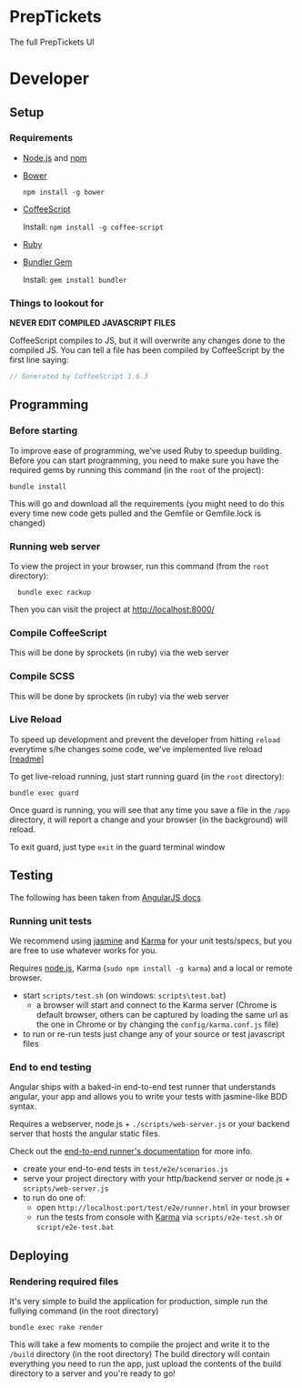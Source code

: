 PrepTickets
===========

The full PrepTickets UI


# Developer

## Setup

### Requirements
  * [Node.js](http://nodejs.org/) and [npm](https://npmjs.org/)
  * [Bower](http://bower.io/)

    `npm install -g bower`

  * [CoffeeScript](http://coffeescript.org/)

    Install: `npm install -g coffee-script`

  * [Ruby](http://www.ruby-lang.org/en/)
  * [Bundler Gem](http://gembundler.com/)

    Install: `gem install bundler`

### Things to lookout for
**NEVER EDIT COMPILED JAVASCRIPT FILES**

CoffeeScript compiles to JS, but it will overwrite any changes done to the compiled JS.
You can tell a file has been compiled by CoffeeScript by the first line saying: 

```Javascript
// Generated by CoffeeScript 1.6.3
```


## Programming

### Before starting

To improve ease of programming, we've used Ruby to speedup building. Before you can start programming, you need to make sure you have the required gems by running this command (in the `root` of the project):

```
bundle install
```

This will go and download all the requirements (you might need to do this every time new code gets pulled and the Gemfile or Gemfile.lock is changed)

### Running web server

To view the project in your browser, run this command (from the `root` directory):

```
  bundle exec rackup
```

Then you can visit the project at [http://localhost:8000/](http://localhost:8000/)

### Compile CoffeeScript

This will be done by sprockets (in ruby) via the web server

### Compile SCSS

This will be done by sprockets (in ruby) via the web server

### Live Reload

To speed up development and prevent the developer from hitting `reload` everytime s/he changes some code, we've implemented live reload [[readme](http://livereload.com/)]

To get live-reload running, just start running guard (in the `root` directory):

```
bundle exec guard
```

Once guard is running, you will see that any time you save a file in the `/app` directory, it will report a change and your browser (in the background) will reload.

To exit guard, just type `exit` in the guard terminal window

## Testing

The following has been taken from [AngularJS docs](https://github.com/angular/angular-seed)

### Running unit tests

We recommend using [jasmine](http://pivotal.github.com/jasmine/) and
[Karma](http://karma-runner.github.io) for your unit tests/specs, but you are free
to use whatever works for you.

Requires [node.js](http://nodejs.org/), Karma (`sudo npm install -g karma`) and a local
or remote browser.

* start `scripts/test.sh` (on windows: `scripts\test.bat`)
  * a browser will start and connect to the Karma server (Chrome is default browser, others can be captured by loading the same url as the one in Chrome or by changing the `config/karma.conf.js` file)
* to run or re-run tests just change any of your source or test javascript files


### End to end testing

Angular ships with a baked-in end-to-end test runner that understands angular, your app and allows
you to write your tests with jasmine-like BDD syntax.

Requires a webserver, node.js + `./scripts/web-server.js` or your backend server that hosts the angular static files.

Check out the
[end-to-end runner's documentation](http://docs.angularjs.org/guide/dev_guide.e2e-testing) for more
info.

* create your end-to-end tests in `test/e2e/scenarios.js`
* serve your project directory with your http/backend server or node.js + `scripts/web-server.js`
* to run do one of:
  * open `http://localhost:port/test/e2e/runner.html` in your browser
  * run the tests from console with [Karma](http://karma-runner.github.io) via
    `scripts/e2e-test.sh` or `script/e2e-test.bat`

## Deploying

### Rendering required files

It's very simple to build the application for production, simple run the fullying command (in the root directory)

```
bundle exec rake render
```

This will take a few moments to compile the project and write it to the `/build` directory (in the root directory)
The build directory will contain everything you need to run the app, just upload the contents of the build directory to a server and you're ready to go!
